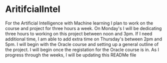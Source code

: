 # AritifcialIntel
For the Artificial Intelligence with Machine learning I plan to work on the course and project for three hours a week. On Monday's I will be dedicating three hours to working on this project between noon and 3pm. If I need additional time, I am able to add extra time on Thursday's between 2pm and 5pm. I will begin with the Oracle course and setting up a general outline of the project. I will begin once the registation for the Oracle course is in. As I progress through the weeks, I will be updating this READMe file
